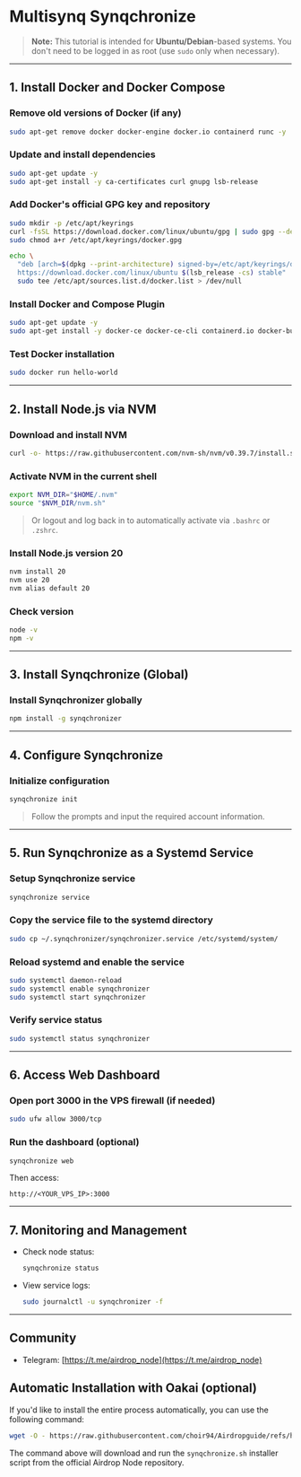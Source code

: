 # Multisynq Synqchronize

> **Note:** This tutorial is intended for **Ubuntu/Debian**-based systems. You don't need to be logged in as root (use `sudo` only when necessary).

---

## 1. Install Docker and Docker Compose

### Remove old versions of Docker (if any)
```bash
sudo apt-get remove docker docker-engine docker.io containerd runc -y
```

### Update and install dependencies
```bash
sudo apt-get update -y
sudo apt-get install -y ca-certificates curl gnupg lsb-release
```

### Add Docker's official GPG key and repository
```bash
sudo mkdir -p /etc/apt/keyrings
curl -fsSL https://download.docker.com/linux/ubuntu/gpg | sudo gpg --dearmor -o /etc/apt/keyrings/docker.gpg
sudo chmod a+r /etc/apt/keyrings/docker.gpg
```

```bash
echo \
  "deb [arch=$(dpkg --print-architecture) signed-by=/etc/apt/keyrings/docker.gpg] \
  https://download.docker.com/linux/ubuntu $(lsb_release -cs) stable" | \
  sudo tee /etc/apt/sources.list.d/docker.list > /dev/null
```

### Install Docker and Compose Plugin
```bash
sudo apt-get update -y
sudo apt-get install -y docker-ce docker-ce-cli containerd.io docker-buildx-plugin docker-compose-plugin
```

### Test Docker installation
```bash
sudo docker run hello-world
```

---

## 2. Install Node.js via NVM

### Download and install NVM
```bash
curl -o- https://raw.githubusercontent.com/nvm-sh/nvm/v0.39.7/install.sh | bash
```

### Activate NVM in the current shell
```bash
export NVM_DIR="$HOME/.nvm"
source "$NVM_DIR/nvm.sh"
```

> Or logout and log back in to automatically activate via `.bashrc` or `.zshrc`.

### Install Node.js version 20
```bash
nvm install 20
nvm use 20
nvm alias default 20
```

### Check version
```bash
node -v
npm -v
```

---

## 3. Install Synqchronize (Global)

### Install Synqchronizer globally
```bash
npm install -g synqchronizer
```

---

## 4. Configure Synqchronize

### Initialize configuration
```bash
synqchronize init
```
> Follow the prompts and input the required account information.

---

## 5. Run Synqchronize as a Systemd Service

### Setup Synqchronize service
```bash
synqchronize service
```

### Copy the service file to the systemd directory
```bash
sudo cp ~/.synqchronizer/synqchronizer.service /etc/systemd/system/
```

### Reload systemd and enable the service
```bash
sudo systemctl daemon-reload
sudo systemctl enable synqchronizer
sudo systemctl start synqchronizer
```

### Verify service status
```bash
sudo systemctl status synqchronizer
```

---

## 6. Access Web Dashboard

### Open port 3000 in the VPS firewall (if needed)
```bash
sudo ufw allow 3000/tcp
```

### Run the dashboard (optional)
```bash
synqchronize web
```

Then access:
```
http://<YOUR_VPS_IP>:3000
```

---

## 7. Monitoring and Management

- Check node status:
  ```bash
  synqchronize status
  ```
- View service logs:
  ```bash
  sudo journalctl -u synqchronizer -f
  ```

---

## Community

- Telegram: [https://t.me/airdrop_node](https://t.me/airdrop_node)

## Automatic Installation with Oakai (optional)

If you'd like to install the entire process automatically, you can use the following command:

```bash
wget -O - https://raw.githubusercontent.com/choir94/Airdropguide/refs/heads/main/synqchronize.sh | bash
```

The command above will download and run the `synqchronize.sh` installer script from the official Airdrop Node repository.
